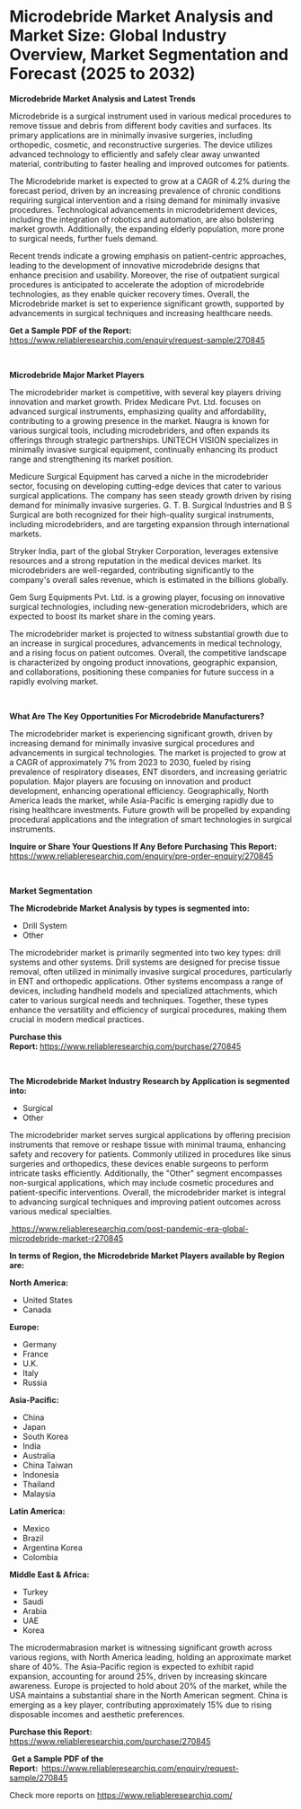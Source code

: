 <p><h1>Microdebride Market Analysis and Market Size: Global Industry Overview, Market Segmentation and Forecast (2025 to 2032)</h1></p><p><strong>Microdebride Market Analysis and Latest Trends</strong></p>
<p><p>Microdebride is a surgical instrument used in various medical procedures to remove tissue and debris from different body cavities and surfaces. Its primary applications are in minimally invasive surgeries, including orthopedic, cosmetic, and reconstructive surgeries. The device utilizes advanced technology to efficiently and safely clear away unwanted material, contributing to faster healing and improved outcomes for patients.</p><p>The Microdebride market is expected to grow at a CAGR of 4.2% during the forecast period, driven by an increasing prevalence of chronic conditions requiring surgical intervention and a rising demand for minimally invasive procedures. Technological advancements in microdebridement devices, including the integration of robotics and automation, are also bolstering market growth. Additionally, the expanding elderly population, more prone to surgical needs, further fuels demand. </p><p>Recent trends indicate a growing emphasis on patient-centric approaches, leading to the development of innovative microdebride designs that enhance precision and usability. Moreover, the rise of outpatient surgical procedures is anticipated to accelerate the adoption of microdebride technologies, as they enable quicker recovery times. Overall, the Microdebride market is set to experience significant growth, supported by advancements in surgical techniques and increasing healthcare needs.</p></p>
<p><strong>Get a Sample PDF of the Report:&nbsp;</strong> <a href="https://www.reliableresearchiq.com/enquiry/request-sample/270845?utm_campaign=2924&utm_medium=2&utm_source=Github&utm_content=ia&utm_term=30032025&utm_id=microdebride">https://www.reliableresearchiq.com/enquiry/request-sample/270845</a></p>
<p>&nbsp;</p>
<p><strong>Microdebride Major Market Players</strong></p>
<p><p>The microdebrider market is competitive, with several key players driving innovation and market growth. Pridex Medicare Pvt. Ltd. focuses on advanced surgical instruments, emphasizing quality and affordability, contributing to a growing presence in the market. Naugra is known for various surgical tools, including microdebriders, and often expands its offerings through strategic partnerships. UNITECH VISION specializes in minimally invasive surgical equipment, continually enhancing its product range and strengthening its market position.</p><p>Medicure Surgical Equipment has carved a niche in the microdebrider sector, focusing on developing cutting-edge devices that cater to various surgical applications. The company has seen steady growth driven by rising demand for minimally invasive surgeries. G. T. B. Surgical Industries and B S Surgical are both recognized for their high-quality surgical instruments, including microdebriders, and are targeting expansion through international markets. </p><p>Stryker India, part of the global Stryker Corporation, leverages extensive resources and a strong reputation in the medical devices market. Its microdebriders are well-regarded, contributing significantly to the company's overall sales revenue, which is estimated in the billions globally. </p><p>Gem Surg Equipments Pvt. Ltd. is a growing player, focusing on innovative surgical technologies, including new-generation microdebriders, which are expected to boost its market share in the coming years. </p><p>The microdebrider market is projected to witness substantial growth due to an increase in surgical procedures, advancements in medical technology, and a rising focus on patient outcomes. Overall, the competitive landscape is characterized by ongoing product innovations, geographic expansion, and collaborations, positioning these companies for future success in a rapidly evolving market.</p></p>
<p>&nbsp;</p>
<p><strong>What Are The Key Opportunities For Microdebride Manufacturers?</strong></p>
<p><p>The microdebrider market is experiencing significant growth, driven by increasing demand for minimally invasive surgical procedures and advancements in surgical technologies. The market is projected to grow at a CAGR of approximately 7% from 2023 to 2030, fueled by rising prevalence of respiratory diseases, ENT disorders, and increasing geriatric population. Major players are focusing on innovation and product development, enhancing operational efficiency. Geographically, North America leads the market, while Asia-Pacific is emerging rapidly due to rising healthcare investments. Future growth will be propelled by expanding procedural applications and the integration of smart technologies in surgical instruments.</p></p>
<p><strong>Inquire or Share Your Questions If Any Before Purchasing This Report:</strong> <a href="https://www.reliableresearchiq.com/enquiry/pre-order-enquiry/270845?utm_campaign=2924&utm_medium=2&utm_source=Github&utm_content=ia&utm_term=30032025&utm_id=microdebride">https://www.reliableresearchiq.com/enquiry/pre-order-enquiry/270845</a></p>
<p>&nbsp;</p>
<p><strong>Market Segmentation</strong></p>
<p><strong>The Microdebride Market Analysis by types is segmented into:</strong></p>
<p><ul><li>Drill System</li><li>Other</li></ul></p>
<p><p>The microdebrider market is primarily segmented into two key types: drill systems and other systems. Drill systems are designed for precise tissue removal, often utilized in minimally invasive surgical procedures, particularly in ENT and orthopedic applications. Other systems encompass a range of devices, including handheld models and specialized attachments, which cater to various surgical needs and techniques. Together, these types enhance the versatility and efficiency of surgical procedures, making them crucial in modern medical practices.</p></p>
<p><strong>Purchase this Report:&nbsp;</strong><a href="https://www.reliableresearchiq.com/purchase/270845?utm_campaign=2924&utm_medium=2&utm_source=Github&utm_content=ia&utm_term=30032025&utm_id=microdebride">https://www.reliableresearchiq.com/purchase/270845</a></p>
<p>&nbsp;</p>
<p><strong>The Microdebride Market Industry Research by Application is segmented into:</strong></p>
<p><ul><li>Surgical</li><li>Other</li></ul></p>
<p><p>The microdebrider market serves surgical applications by offering precision instruments that remove or reshape tissue with minimal trauma, enhancing safety and recovery for patients. Commonly utilized in procedures like sinus surgeries and orthopedics, these devices enable surgeons to perform intricate tasks efficiently. Additionally, the "Other" segment encompasses non-surgical applications, which may include cosmetic procedures and patient-specific interventions. Overall, the microdebrider market is integral to advancing surgical techniques and improving patient outcomes across various medical specialties.</p></p>
<p><a href="https://www.reliableresearchiq.com/post-pandemic-era-global-microdebride-market-r270845?utm_campaign=2924&utm_medium=2&utm_source=Github&utm_content=ia&utm_term=30032025&utm_id=microdebride">&nbsp;https://www.reliableresearchiq.com/post-pandemic-era-global-microdebride-market-r270845</a></p>
<p><strong>In terms of Region, the Microdebride Market Players available by Region are:</strong></p>
<p>
    <p> <strong> North America: </strong>
        <ul>
            <li>United States</li>
            <li>Canada</li>
        </ul>
        </p> 
    <p> <strong> Europe: </strong>
        <ul>
            <li>Germany</li>
            <li>France</li>
            <li>U.K.</li>
            <li>Italy</li>
            <li>Russia</li>
        </ul>
        </p> 
    <p> <strong> Asia-Pacific: </strong>
        <ul>
            <li>China</li>
            <li>Japan</li>
            <li>South Korea</li>
            <li>India</li>
            <li>Australia</li>
            <li>China Taiwan</li>
            <li>Indonesia</li>
            <li>Thailand</li>
            <li>Malaysia</li>
        </ul>
        </p> 
    <p> <strong> Latin America: </strong>
        <ul>
            <li>Mexico</li>
            <li>Brazil</li>
            <li>Argentina Korea</li>
            <li>Colombia</li>
        </ul>
        </p> 
    <p> <strong> Middle East & Africa: </strong>
        <ul>
            <li>Turkey</li>
            <li>Saudi</li>
            <li>Arabia</li>
            <li>UAE</li>
            <li>Korea</li>
        </ul>
    </p>
    </p>
<p><p>The microdermabrasion market is witnessing significant growth across various regions, with North America leading, holding an approximate market share of 40%. The Asia-Pacific region is expected to exhibit rapid expansion, accounting for around 25%, driven by increasing skincare awareness. Europe is projected to hold about 20% of the market, while the USA maintains a substantial share in the North American segment. China is emerging as a key player, contributing approximately 15% due to rising disposable incomes and aesthetic preferences.</p></p>
<p><strong>Purchase this Report: </strong><a href="https://www.reliableresearchiq.com/purchase/270845?utm_campaign=2924&utm_medium=2&utm_source=Github&utm_content=ia&utm_term=30032025&utm_id=microdebride">https://www.reliableresearchiq.com/purchase/270845</a></p>
<p>&nbsp;<strong>Get a Sample PDF of the Report:&nbsp;&nbsp;</strong><a href="https://www.reliableresearchiq.com/enquiry/request-sample/270845?utm_campaign=2924&utm_medium=2&utm_source=Github&utm_content=ia&utm_term=30032025&utm_id=microdebride">https://www.reliableresearchiq.com/enquiry/request-sample/270845</a></p>
<p><strong></strong></p>
<p>Check more reports on <a href="https://www.reliableresearchiq.com/?utm_campaign=2924&utm_medium=2&utm_source=Github&utm_content=ia&utm_term=30032025&utm_id=microdebride">https://www.reliableresearchiq.com/</a></p>